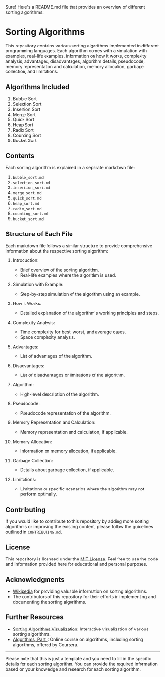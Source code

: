 Sure! Here's a README.md file that provides an overview of different sorting algorithms:

# Sorting Algorithms

This repository contains various sorting algorithms implemented in different programming languages. Each algorithm comes with a simulation with examples, real-life examples, information on how it works, complexity analysis, advantages, disadvantages, algorithm details, pseudocode, memory representation and calculation, memory allocation, garbage collection, and limitations.

## Algorithms Included

1. Bubble Sort
2. Selection Sort
3. Insertion Sort
4. Merge Sort
5. Quick Sort
6. Heap Sort
7. Radix Sort
8. Counting Sort
9. Bucket Sort

## Contents

Each sorting algorithm is explained in a separate markdown file:

1. `bubble_sort.md`
2. `selection_sort.md`
3. `insertion_sort.md`
4. `merge_sort.md`
5. `quick_sort.md`
6. `heap_sort.md`
7. `radix_sort.md`
8. `counting_sort.md`
9. `bucket_sort.md`

## Structure of Each File

Each markdown file follows a similar structure to provide comprehensive information about the respective sorting algorithm:

1. Introduction:
   - Brief overview of the sorting algorithm.
   - Real-life examples where the algorithm is used.

2. Simulation with Example:
   - Step-by-step simulation of the algorithm using an example.

3. How It Works:
   - Detailed explanation of the algorithm's working principles and steps.

4. Complexity Analysis:
   - Time complexity for best, worst, and average cases.
   - Space complexity analysis.

5. Advantages:
   - List of advantages of the algorithm.

6. Disadvantages:
   - List of disadvantages or limitations of the algorithm.

7. Algorithm:
   - High-level description of the algorithm.

8. Pseudocode:
   - Pseudocode representation of the algorithm.

9. Memory Representation and Calculation:
   - Memory representation and calculation, if applicable.

10. Memory Allocation:
    - Information on memory allocation, if applicable.

11. Garbage Collection:
    - Details about garbage collection, if applicable.

12. Limitations:
    - Limitations or specific scenarios where the algorithm may not perform optimally.

## Contributing

If you would like to contribute to this repository by adding more sorting algorithms or improving the existing content, please follow the guidelines outlined in `CONTRIBUTING.md`.

## License

This repository is licensed under the [MIT License](LICENSE). Feel free to use the code and information provided here for educational and personal purposes.

## Acknowledgments

- [Wikipedia](https://www.wikipedia.org/) for providing valuable information on sorting algorithms.
- The contributors of this repository for their efforts in implementing and documenting the sorting algorithms.

## Further Resources

- [Sorting Algorithms Visualization](https://visualgo.net/en/sorting): Interactive visualization of various sorting algorithms.
- [Algorithms, Part I](https://www.coursera.org/learn/algorithms-part1): Online course on algorithms, including sorting algorithms, offered by Coursera.

---

Please note that this is just a template and you need to fill in the specific details for each sorting algorithm. You can provide the required information based on your knowledge and research for each sorting algorithm.
